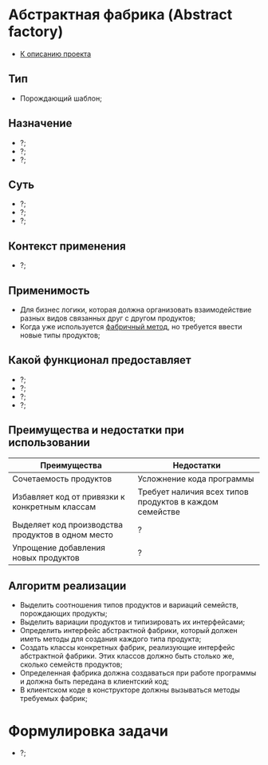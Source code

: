 # Абстрактная фабрика (Abstract factory)
* [К описанию проекта](https://github.com/engine-it-in/java-design-patterns)
## Тип
* Порождающий шаблон;
## Назначение
* ?;
* ?;
* ?;
## Суть
* ?;
* ?;
* ?;
## Контекст применения
* ?;
## Применимость
* Для бизнес логики, которая должна организовать взаимодействие разных видов связанных друг с другом продуктов;
* Когда уже используется [фабричный метод](../factorymethod/README.md), но требуется ввести новые типы продуктов;
## Какой функционал предоставляет
* ?;
* ?;
* ?;
* ?;
## Преимущества и недостатки при использовании
| Преимущества                                      | Недостатки                                              |
|---------------------------------------------------|---------------------------------------------------------|
| Сочетаемость продуктов                            | Усложнение кода программы                               |
| Избавляет код от привязки к конкретным классам    | Требует наличия всех типов продуктов в каждом семействе |
| Выделяет код производства продуктов в одном место | ?                                                       |
| Упрощение добавления новых продуктов              | ?                                                       |
## Алгоритм реализации
* Выделить соотношения типов продуктов и вариаций семейств, порождающих продукты;
* Выделить вариации продуктов и типизировать их интерфейсами;
* Определить интерфейс абстрактной фабрики, 
который должен иметь методы для создания каждого типа продукта;
* Создать классы конкретных фабрик, реализующие интерфейс абстрактной фабрики. 
Этих классов должно быть столько же, сколько семейств продуктов;
* Определенная фабрика должна создаваться 
при работе программы и должна быть передана в клиентский код;
* В клиентском коде в конструкторе должны вызываться методы требуемых фабрик;
# Формулировка задачи
* ?;